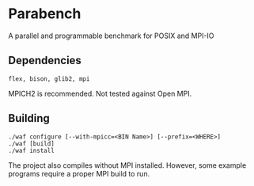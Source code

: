 Parabench
=========

A parallel and programmable benchmark for POSIX and MPI-IO

Dependencies
------------
```
flex, bison, glib2, mpi
```
MPICH2 is recommended. Not tested against Open MPI.


Building
--------
```
./waf configure [--with-mpicc=<BIN Name>] [--prefix=<WHERE>]
./waf [build]
./waf install
```
The project also compiles without MPI installed. However, some example programs require a proper MPI build to run.
